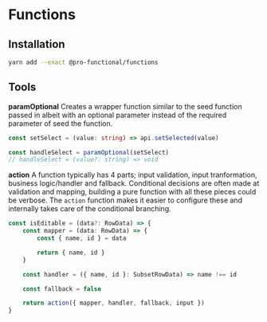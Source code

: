 # Functions

## Installation

```sh
yarn add --exact @pro-functional/functions
```

## Tools

**paramOptional** Creates a wrapper function similar to the seed function passed
in albeit with an optional parameter instead of the required parameter of seed
the function.

```ts
const setSelect = (value: string) => api.setSelected(value)

const handleSelect = paramOptional(setSelect)
// handleSelect = (value?: string) => void
```

**action** A function typically has 4 parts; input validation, input
tranformation, business logic/handler and fallback. Conditional decisions are
often made at validation and mapping, building a pure function with all these
pieces could be verbose. The `action` function makes it easier to configure
these and internally takes care of the conditional branching.

```ts
const isEditable = (data?: RowData) => {
    const mapper = (data: RowData) => {
        const { name, id } = data

        return { name, id }
    }

    const handler = ({ name, id }: SubsetRowData) => name !== id

    const fallback = false

    return action({ mapper, handler, fallback, input })
}
```
